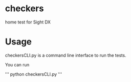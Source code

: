 # checkers
home test for Sight DX

# Usage

checkersCLI.py is a command line interface to run the tests. 

You can run

'''
python checkersCLI.py
'''
